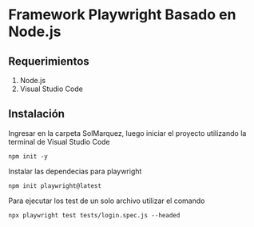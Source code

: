 # Framework Playwright Basado en Node.js

## Requerimientos 
1. Node.js
2. Visual Studio Code

## Instalación 

Ingresar en la carpeta SolMarquez, luego iniciar el proyecto utilizando la terminal de Visual Studio Code

```
npm init -y 
```

Instalar las dependecias para playwright 

```
npm init playwright@latest  
```
Para ejecutar los test de un solo archivo utilizar el comando 

```
npx playwright test tests/login.spec.js --headed
```